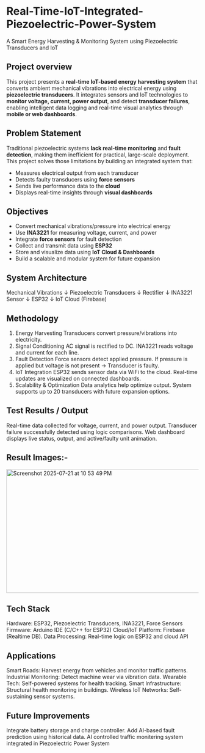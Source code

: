 # Real-Time-IoT-Integrated-Piezoelectric-Power-System
 A Smart Energy Harvesting &amp; Monitoring System using Piezoelectric Transducers and IoT


## Project overview

This project presents a **real-time IoT-based energy harvesting system** that converts ambient mechanical vibrations into electrical energy using **piezoelectric transducers**. It integrates sensors and IoT technologies to **monitor voltage, current, power output**, and detect **transducer failures**, enabling intelligent data logging and real-time visual analytics through **mobile or web dashboards**.


##  Problem Statement

Traditional piezoelectric systems **lack real-time monitoring** and **fault detection**, making them inefficient for practical, large-scale deployment. This project solves those limitations by building an integrated system that:

- Measures electrical output from each transducer
- Detects faulty transducers using **force sensors**
- Sends live performance data to the **cloud**
- Displays real-time insights through **visual dashboards**


##  Objectives

- Convert mechanical vibrations/pressure into electrical energy
- Use **INA3221** for measuring voltage, current, and power
- Integrate **force sensors** for fault detection
- Collect and transmit data using **ESP32**
- Store and visualize data using **IoT Cloud & Dashboards**
- Build a scalable and modular system for future expansion


##  System Architecture

Mechanical Vibrations
        ↓
Piezoelectric Transducers
        ↓
     Rectifier
        ↓
    INA3221 Sensor
        ↓
       ESP32
        ↓
   IoT Cloud (Firebase)

## Methodology
1.	Energy Harvesting
	Transducers convert pressure/vibrations into electricity.
2.	Signal Conditioning
	AC signal is rectified to DC.
 INA3221 reads voltage and current for each line.
3.	Fault Detection
 Force sensors detect applied pressure.
	If pressure is applied but voltage is not present → Transducer is faulty.
4.	IoT Integration
 ESP32 sends sensor data via WiFi to the cloud.
 Real-time updates are visualized on connected dashboards.
5.	Scalability & Optimization
	Data analytics help optimize output.
	System supports up to 20 transducers with future expansion options.

## Test Results / Output
Real-time data collected for voltage, current, and power output.
Transducer failure successfully detected using logic comparisons.
Web dashboard displays live status, output, and active/faulty unit animation.

## Result Images:-
 <img width="524" height="324" alt="Screenshot 2025-07-21 at 10 53 49 PM" src="https://github.com/user-attachments/assets/b3724c7d-753d-4aff-984d-21b58de4a364" />
 
## Tech Stack
Hardware: ESP32, Piezoelectric Transducers, INA3221, Force Sensors
Firmware: Arduino IDE (C/C++ for ESP32)
Cloud/IoT Platform: Firebase (Realtime DB).
Data Processing: Real-time logic on ESP32 and cloud API

## Applications
Smart Roads: Harvest energy from vehicles and monitor traffic patterns.
Industrial Monitoring: Detect machine wear via vibration data.
Wearable Tech: Self-powered systems for health tracking.
Smart Infrastructure: Structural health monitoring in buildings.
Wireless IoT Networks: Self-sustaining sensor systems.

## Future Improvements
Integrate battery storage and charge controller.
Add AI-based fault prediction using historical data.
AI controlled traffic monitering system integrated in Piezoelectric Power System


        
